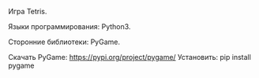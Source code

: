 Игра Tetris.

Языки программирования: Python3.

Сторонние библиотеки: PyGame.

Скачать PyGame: https://pypi.org/project/pygame/
Установить: pip install pygame 
